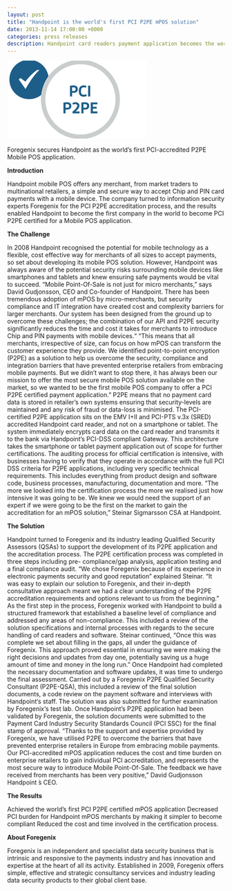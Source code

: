 ```yaml
---
layout: post
title: "Handpoint is the world's first PCI P2PE mPOS solution"
date: 2013-11-14 17:00:00 +0000
categories: press releases
description: Handpoint card readers payment application becomes the world's first certified point-to-point encryption (P2PE) application for mobile point of sale (POS)
---
```


<img class="ui small right floated image" src="/images/logos/pci-p2pe-logo.png" alt="pci p2pe validated solution logo">

Foregenix secures Handpoint as the world’s first PCI-accredited P2PE Mobile POS application.

**Introduction**

Handpoint mobile POS offers any merchant, from market traders to multinational retailers, a simple and secure way to accept Chip and PIN card payments with a mobile device. The company turned to information security experts Foregenix for the PCI P2PE accreditation process, and the results enabled Handpoint to become the first company in the world to become PCI P2PE certified for a Mobile POS application.

**The Challenge**

In 2008 Handpoint recognised the potential for mobile technology as a flexible, cost effective way for merchants of all sizes to accept payments, so set about developing its mobile POS solution. However, Handpoint was always aware of the potential security risks surrounding mobile devices like smartphones and tablets and knew ensuring safe payments would be vital to succeed. “Mobile Point-Of-Sale is not just for micro merchants,” says David Gudjonsson, CEO and Co-founder of Handpoint. There has been tremendous adoption of mPOS by micro-merchants, but security compliance and IT integration have created cost and complexity barriers for larger merchants. Our system has been designed from the ground up to overcome these challenges; the combination of our API and P2PE security significantly reduces the time and cost it takes for merchants to introduce Chip and PIN payments with mobile devices.“ “This means that all merchants, irrespective of size, can focus on how mPOS can transform the customer experience they provide. We identified point-to-point encryption (P2PE) as a solution to help us overcome the security, compliance and integration barriers that have prevented enterprise retailers from embracing mobile payments. But we didn’t want to stop there, it has always been our mission to offer the most secure mobile POS solution available on the market, so we wanted to be the first mobile POS company to offer a PCI P2PE certified payment application.” P2PE means that no payment card data is stored in retailer’s own systems ensuring that security-levels are maintained and any risk of fraud or data-loss is minimised. The PCI-certified P2PE application sits on the EMV I+II and PCI-PTS v.3x (SRED) accredited Handpoint card reader, and not on a smartphone or tablet. The system immediately encrypts card data on the card reader and transmits it to the bank via Handpoint’s PCI-DSS compliant Gateway. This architecture takes the smartphone or tablet payment application out of scope for further certifications. The auditing process for official certification is intensive, with businesses having to verify that they operate in accordance with the full PCI DSS criteria for P2PE applications, including very specific technical requirements. This includes everything from product design and software code, business processes, manufacturing, documentation and more. “The more we looked into the certification process the more we realised just how intensive it was going to be. We knew we would need the support of an expert if we were going to be the first on the market to gain the accreditation for an mPOS solution,” Steinar Sigmarsson CSA at Handpoint.


**The Solution**

Handpoint turned to Foregenix and its industry leading Qualified Security Assessors (QSAs) to support the development of its P2PE application and the accreditation process. The P2PE certification process was completed in three steps including pre- compliance/gap analysis, application testing and a final compliance audit. “We chose Foregenix because of its experience in electronic payments security and good reputation” explained Steinar. “It was easy to explain our solution to Foregenix, and their in-depth consultative approach meant we had a clear understanding of the P2PE accreditation requirements and options relevant to us from the beginning.” As the first step in the process, Foregenix worked with Handpoint to build a structured framework that established a baseline level of compliance and addressed any areas of non-compliance. This included a review of the solution specifications and internal processes with regards to the secure handling of card readers and software. Steinar continued, “Once this was complete we set about filling in the gaps, all under the guidance of Foregenix. This approach proved essential in ensuring we were making the right decisions and updates from day one, potentially saving us a huge amount of time and money in the long run.” Once Handpoint had completed the necessary documentation and software updates, it was time to undergo the final assessment. Carried out by a Foregenix P2PE Qualified Security Consultant (P2PE-QSA), this included a review of the final solution documents, a code review on the payment software and interviews with Handpoint‘s staff. The solution was also submitted for further examination by Foregenix‘s test lab. Once Handpoint’s P2PE application had been validated by Foregenix, the solution documents were submitted to the Payment Card Industry Security Standards Council (PCI SSC) for the final stamp of approval. “Thanks to the support and expertise provided by Foregenix, we have utilised P2PE to overcome the barriers that have prevented enterprise retailers in Europe from embracing mobile payments. Our PCI-accredited mPOS application reduces the cost and time burden on enterprise retailers to gain individual PCI accreditation, and represents the most secure way to introduce Mobile Point-Of-Sale. The feedback we have received from merchants has been very positive,” David Gudjonsson Handpoint ́s CEO.

**The Results**

Achieved the world’s first PCI P2PE certified mPOS application Decreased PCI burden for Handpoint mPOS merchants by making it simpler to become compliant Reduced the cost and time involved in the certification process.

**About Foregenix**

Foregenix is an independent and specialist data security business that is intrinsic and responsive to the payments industry and has innovation and expertise at the heart of all its activity. Established in 2009, Foregenix offers simple, effective and strategic consultancy services and industry leading data security products to their global client base.